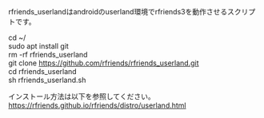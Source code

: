 rfriends_userlandはandroidのuserland環境でrfriends3を動作させるスクリプトです。  
  
cd ~/  
sudo apt install git  
rm -rf rfriends_userland  
git clone https://github.com/rfriends/rfriends_userland.git  
cd rfriends_userland  
sh rfriends_userland.sh  
  
インストール方法は以下を参照してください。  
https://rfriends.github.io/rfriends/distro/userland.html  
  
